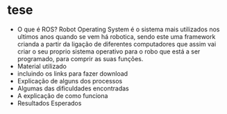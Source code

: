 # tese

- O que é ROS?
Robot Operating System é o sistema mais utilizados nos ultimos anos quando se vem há robotica, sendo este uma framework crianda a partir da ligação de diferentes computadores que assim vai criar o seu proprio sistema operativo para o robo que está a ser programado, para comprir as suas funções.
- Material utilizado
- incluindo os links para fazer download
- Explicação de alguns dos processos
- Algumas das dificuldades encontradas
- A explicação de como funciona
- Resultados Esperados
